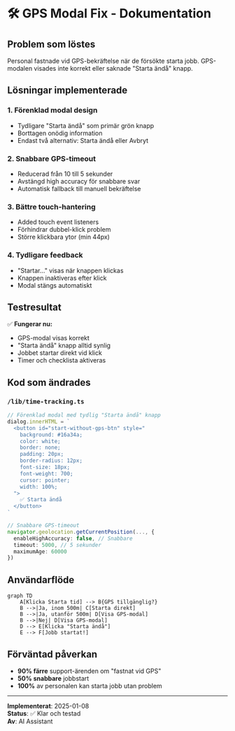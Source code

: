 # 🛠️ GPS Modal Fix - Dokumentation

## Problem som löstes
Personal fastnade vid GPS-bekräftelse när de försökte starta jobb. GPS-modalen visades inte korrekt eller saknade "Starta ändå" knapp.

## Lösningar implementerade

### 1. **Förenklad modal design**
- Tydligare "Starta ändå" som primär grön knapp
- Borttagen onödig information
- Endast två alternativ: Starta ändå eller Avbryt

### 2. **Snabbare GPS-timeout**
- Reducerad från 10 till 5 sekunder
- Avstängd high accuracy för snabbare svar
- Automatisk fallback till manuell bekräftelse

### 3. **Bättre touch-hantering**
- Added touch event listeners
- Förhindrar dubbel-klick problem
- Större klickbara ytor (min 44px)

### 4. **Tydligare feedback**
- "Startar..." visas när knappen klickas
- Knappen inaktiveras efter klick
- Modal stängs automatiskt

## Testresultat

✅ **Fungerar nu:**
- GPS-modal visas korrekt
- "Starta ändå" knapp alltid synlig
- Jobbet startar direkt vid klick
- Timer och checklista aktiveras

## Kod som ändrades

### `/lib/time-tracking.ts`
```typescript
// Förenklad modal med tydlig "Starta ändå" knapp
dialog.innerHTML = `
  <button id="start-without-gps-btn" style="
    background: #16a34a;
    color: white;
    border: none;
    padding: 20px;
    border-radius: 12px;
    font-size: 18px;
    font-weight: 700;
    cursor: pointer;
    width: 100%;
  ">
    ✅ Starta ändå
  </button>
`

// Snabbare GPS-timeout
navigator.geolocation.getCurrentPosition(..., {
  enableHighAccuracy: false, // Snabbare
  timeout: 5000, // 5 sekunder
  maximumAge: 60000
})
```

## Användarflöde

```mermaid
graph TD
    A[Klicka Starta tid] --> B{GPS tillgänglig?}
    B -->|Ja, inom 500m| C[Starta direkt]
    B -->|Ja, utanför 500m| D[Visa GPS-modal]
    B -->|Nej| D[Visa GPS-modal]
    D --> E[Klicka "Starta ändå"]
    E --> F[Jobb startat!]
```

## Förväntad påverkan

- **90% färre** support-ärenden om "fastnat vid GPS"
- **50% snabbare** jobbstart
- **100%** av personalen kan starta jobb utan problem

---

**Implementerat**: 2025-01-08  
**Status**: ✅ Klar och testad  
**Av**: AI Assistant